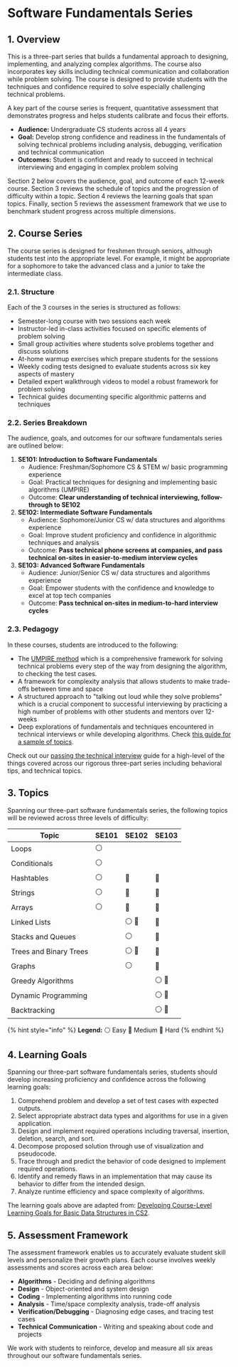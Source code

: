 # Software Fundamentals Series

## 1. Overview

This is a three-part series that builds a fundamental approach to designing, implementing, and analyzing complex algorithms. The course also incorporates key skills including technical communication and collaboration while problem solving. The course is designed to provide students with the techniques and confidence required to solve especially challenging technical problems.

A key part of the course series is frequent, quantitative assessment that demonstrates progress and helps students calibrate and focus their efforts.

* **Audience:** Undergraduate CS students across all 4 years
* **Goal:** Develop strong confidence and readiness in the fundamentals of solving technical problems including analysis, debugging, verification and technical communication
* **Outcomes:** Student is confident and ready to succeed in technical interviewing and engaging in complex problem solving

Section 2 below covers the audience, goal, and outcome of each 12-week course. Section 3 reviews the schedule of topics and the progression of difficulty within a topic. Section 4 reviews the learning goals that span topics. Finally, section 5 reviews the assessment framework that we use to benchmark student progress across multiple dimensions.

## 2. Course Series

The course series is designed for freshmen through seniors, although students test into the appropriate level. For example, it might be appropriate for a sophomore to take the advanced class and a junior to take the intermediate class.

### 2.1. Structure

Each of the 3 courses in the series is structured as follows:

* Semester-long course with two sessions each week
* Instructor-led in-class activities focused on specific elements of problem solving
* Small group activities where students solve problems together and discuss solutions
* At-home warmup exercises which prepare students for the sessions
* Weekly coding tests designed to evaluate students across six key aspects of mastery
* Detailed expert walkthrough videos to model a robust framework for problem solving
* Technical guides documenting specific algorithmic patterns and techniques

### 2.2. Series Breakdown

The audience, goals, and outcomes for our software fundamentals series are outlined below:

1. **SE101: Introduction to Software Fundamentals**
   * Audience: Freshman/Sophomore CS & STEM w/ basic programming experience
   * Goal: Practical techniques for designing and implementing basic algorithms (UMPIRE)
   * Outcome: **Clear understanding of technical interviewing, follow-through to SE102**
2. **SE102: Intermediate Software Fundamentals**
   * Audience: Sophomore/Junior CS w/ data structures and algorithms experience
   * Goal: Improve student proficiency and confidence in algorithmic techniques and analysis
   * Outcome: **Pass technical phone screens at companies, and pass technical on-sites in easier-to-medium interview cycles**
3. **SE103: Advanced Software Fundamentals**
   * Audience: Junior/Senior CS w/ data structures and algorithms experience
   * Goal: Empower students with the confidence and knowledge to excel at top tech companies
   * Outcome: **Pass technical on-sites in medium-to-hard interview cycles**

### 2.3. Pedagogy

In these courses, students are introduced to the following:

* The [UMPIRE method](https://guides.codepath.com/compsci/UMPIRE-Interview-Strategy) which is a comprehensive framework for solving technical problems every step of the way from designing the algorithm, to checking the test cases.
* A framework for complexity analysis that allows students to make trade-offs between time and space
* A structured approach to "talking out loud while they solve problems" which is a crucial component to successful interviewing by practicing a high number of problems with other students and mentors over 12-weeks
* Deep explorations of fundamentals and techniques encountered in technical interviews or while developing algorithms. Check [this guide for a sample of topics](https://guides.codepath.com/compsci).

Check out our [passing the technical interview](https://books.codepath.org/student-handbook/technical-interviewing/technical-interviewing-guide) guide for a high-level of the things covered across our rigorous three-part series including behavioral tips, and technical topics.

## 3. Topics

Spanning our three-part software fundamentals series, the following topics will be reviewed across three levels of difficulty:

| Topic                  | SE101 | SE102 | SE103 |
| ---------------------- | ----- | ----- | ----- |
| Loops                  | ⚪     |       |       |
| Conditionals           | ⚪     |       |       |
| Hashtables             | ⚪     | 🔵    | 🔴    |
| Strings                | ⚪     | 🔵    | 🔴    |
| Arrays                 | ⚪     | 🔵    | 🔴    |
| Linked Lists           |       | ⚪ 🔵  | 🔴    |
| Stacks and Queues      |       | ⚪     | 🔵    |
| Trees and Binary Trees |       | ⚪ 🔵  | 🔴    |
| Graphs                 |       | ⚪     | 🔵    |
| Greedy Algorithms      |       |       | ⚪ 🔵  |
| Dynamic Programming    |       |       | ⚪ 🔵  |
| Backtracking           |       |       | ⚪ 🔵  |

{% hint style="info" %}
**Legend:** ⚪ Easy 🔵 Medium 🔴 Hard
{% endhint %}

## 4. Learning Goals

Spanning our three-part software fundamentals series, students should develop increasing proficiency and confidence across the following learning goals:

1. Comprehend problem and develop a set of test cases with expected outputs.
2. Select appropriate abstract data types and algorithms for use in a given application.
3. Design and implement required operations including traversal, insertion, deletion, search, and sort.
4. Decompose proposed solution through use of visualization and pseudocode.
5. Trace through and predict the behavior of code designed to implement required operations. 
6. Identify and remedy flaws in an implementation that may cause its behavior to differ from the intended design. 
7. Analyze runtime efficiency and space complexity of algorithms.

The learning goals above are adapted from: [Developing Course-Level Learning Goals for Basic Data Structures in CS2](https://www.cs.oberlin.edu/\~ctaylor/pubs/p858-porter.pdf).

## 5. Assessment Framework

The assessment framework enables us to accurately evaluate student skill levels and personalize their growth plans. Each course involves weekly assessments and scores across each area below:

* **Algorithms** - Deciding and defining algorithms
* **Design** - Object-oriented and system design
* **Coding** - Implementing algorithms into running code
* **Analysis** - Time/space complexity analysis, trade-off analysis
* **Verification/Debugging** - Diagnosing edge cases, and tracing test cases
* **Technical Communication** - Writing and speaking about code and projects

We work with students to reinforce, develop and measure all six areas throughout our software fundamentals series.

